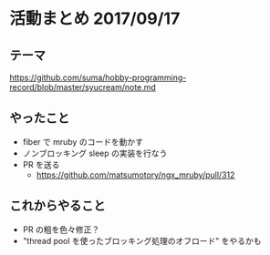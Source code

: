 # 活動まとめ 2017/09/17

## テーマ

https://github.com/suma/hobby-programming-record/blob/master/syucream/note.md

## やったこと

* fiber で mruby のコードを動かす
* ノンブロッキング sleep の実装を行なう
* PR を送る
   * https://github.com/matsumotory/ngx_mruby/pull/312

## これからやること

* PR の粗を色々修正？
* "thread pool を使ったブロッキング処理のオフロード" をやるかも
